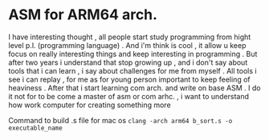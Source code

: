 # ASM for ARM64 arch. 

I have interesting thought , all people start study programming from hight level p.l. (programming language) . And i'm think is cool , it allow u keep focus on really interesting things and keep interesting in programming . But after two years i understand that stop growing up , and i don't say about tools that i can learn , i say about challenges for me from myself . All tools i see i can replay , for me as for young person important to keep feeling of heaviness . After that i start learning com arch. and write on base ASM . I do it not for to be come a master of asm or com arhc. , i want to understand how work computer for creating something more 


Command to build .s file for mac os `clang -arch arm64 b_sort.s -o executable_name`
